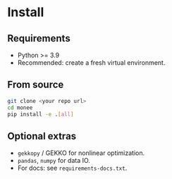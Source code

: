 
# Install

## Requirements

- Python >= 3.9
- Recommended: create a fresh virtual environment.

## From source

```bash
git clone <your repo url>
cd monee
pip install -e .[all]
```

## Optional extras

- `gekkopy` / GEKKO for nonlinear optimization.
- `pandas`, `numpy` for data IO.
- For docs: see `requirements-docs.txt`.
